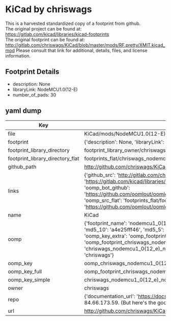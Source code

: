 # KiCad by chriswags  
This is a harvested standardized copy of a footprint from github.  
The original project can be found at:  
https://gitlab.com/kicad/libraries/kicad-footprints  
The original footprint can be found at:
http://gitlab.com/chriswags/KiCad/blob/master/mods/RF.pretty/XMIT.kicad_mod
Please consult that link for additional, details, files, and license information.  
## Footprint Details
* description: None  
* libraryLink: NodeMCU1.0(12-E)  
* number_of_pads: 30  
## yaml dump  
| Key | Value |  
| --- | --- |  
| file | KiCad/mods/NodeMCU1.0(12-E).kicad_mod |  
| footprint | {'description': None, 'libraryLink': 'NodeMCU1.0(12-E)', 'number_of_pads': 30} |  
| footprint_library_directory | footprint_library_owner/chriswags_KiCad |  
| footprint_library_directory_flat | footprints_flat/chriswags_nodemcu1_0(12_e)_nodemcu1_0(12_e)/working |  
| github_path | http://github.com/chriswags/KiCad/blob/master/mods/NodeMCU1.0(12-E).kicad_mod |  
| links | {'github_src': 'http://gitlab.com/chriswags/KiCad/blob/master/mods/RF.pretty/XMIT.kicad_mod', 'github_src_repo': 'https://gitlab.com/kicad/libraries/kicad-footprints', 'oomp_bot': 'footprints/chriswags_nodemcu1_0(12_e)_nodemcu1_0(12_e)/working', 'oomp_bot_github': 'https://github.com/oomlout/oomlout_oomp_footprint_bot/tree/main/footprints/chriswags_nodemcu1_0(12_e)_nodemcu1_0(12_e)/working', 'oomp_src_flat': 'footprints_flat/footprints_flat/chriswags_nodemcu1_0(12_e)_nodemcu1_0(12_e)/working', 'oomp_src_flat_github': 'https://github.com/oomlout/oomlout_oomp_footprint_src/tree/main/footprints_flat/chriswags_nodemcu1_0(12_e)_nodemcu1_0(12_e)/working'} |  
| name | KiCad |  
| oomp | {'footprint_name': 'nodemcu1_0(12_e)', 'library_name': 'nodemcu1_0(12_e)_kicad_mod', 'md5': 'a4e25fff46058a39e6c33ec629ac6855', 'md5_10': 'a4e25fff46', 'md5_5': 'a4e25', 'md5_6': 'a4e25f', 'oomp_key': 'oomp_chriswags_nodemcu1_0(12_e)_nodemcu1_0(12_e)', 'oomp_key_extra': 'oomp_footprint_chriswags_nodemcu1_0(12_e)_nodemcu1_0(12_e)', 'oomp_key_full': 'oomp_footprint_chriswags_nodemcu1_0(12_e)_nodemcu1_0(12_e)_a4e25f', 'oomp_key_simple': 'chriswags_nodemcu1_0(12_e)_nodemcu1_0(12_e)', 'original_filename': 'KiCad/mods/NodeMCU1.0(12-E).kicad_mod', 'owner_name': 'chriswags'} |  
| oomp_key | oomp_chriswags_nodemcu1_0(12_e)_nodemcu1_0(12_e) |  
| oomp_key_full | oomp_footprint_chriswags_nodemcu1_0(12_e)_nodemcu1_0(12_e) |  
| oomp_key_simple | chriswags_nodemcu1_0(12_e)_nodemcu1_0(12_e) |  
| owner | chriswags |  
| repo | {'documentation_url': 'https://docs.github.com/rest/overview/resources-in-the-rest-api#rate-limiting', 'message': "API rate limit exceeded for 84.66.173.59. (But here's the good news: Authenticated requests get a higher rate limit. Check out the documentation for more details.)"} |  
| url | http://github.com/chriswags/KiCad |  


